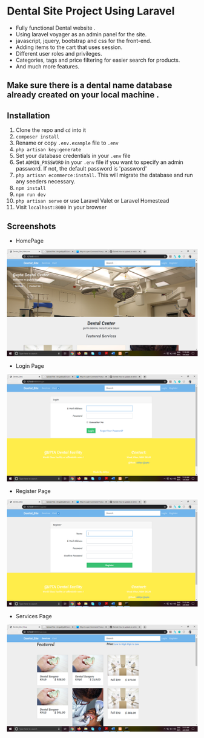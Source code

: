 # Dental Site Project Using Laravel



- Fully functional Dental website .
- Using laravel voyager as an admin panel for the site.
- javascript, jquery, bootstrap and css for the front-end.
- Adding items to the cart that uses session.
- Different user roles and privileges.
- Categories, tags and price filtering for easier search for products.
- And much more features.

## Make sure there is a dental name database already created on your local machine .

## Installation

1. Clone the repo and `cd` into it
1. `composer install`
1. Rename or copy `.env.example` file to `.env`
1. `php artisan key:generate`
1. Set your database credentials in your `.env` file
1. Set `ADMIN_PASSWORD` in your `.env` file if you want to specify an admin password. If not, the default password is 'password'
1. `php artisan ecommerce:install`. This will migrate the database and run any seeders necessary. 
1. `npm install`
1. `npm run dev`
1. `php artisan serve` or use Laravel Valet or Laravel Homestead
1. Visit `localhost:8000` in your browser


## Screenshots

- HomePage

![Homepage image](https://github.com/Anujaditya02/laravel_project/blob/master/project_images/home.png)

- Login Page

![Login Page](https://github.com/Anujaditya02/laravel_project/blob/master/project_images/login.png)

- Register Page

![Register Page](https://github.com/Anujaditya02/laravel_project/blob/master/project_images/register.png)

- Services Page 

![Services Page](https://github.com/Anujaditya02/laravel_project/blob/master/project_images/services.png)